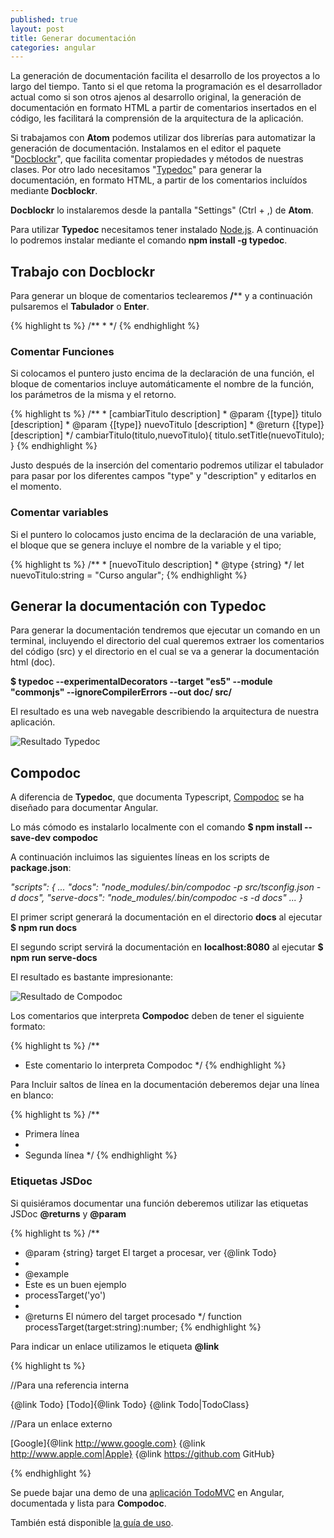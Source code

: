 ```yaml
---
published: true
layout: post
title: Generar documentación
categories: angular
---
```

La generación de documentación facilita el desarrollo de los proyectos a lo largo del tiempo. Tanto si el que retoma la programación es el desarrollador actual como si son otros ajenos al desarrollo original, la generación de documentación en formato HTML a partir de comentarios insertados en el código, les facilitará la comprensión de la arquitectura de la aplicación.


Si trabajamos con **Atom** podemos utilizar dos librerías para automatizar la generación de documentación. Instalamos en el editor el paquete "[Docblockr](https://atom.io/packages/docblockr)", que facilita comentar propiedades y métodos de nuestras clases. Por otro lado necesitamos "[Typedoc](http://typedoc.org/)" para generar la documentación, en formato HTML, a partir de los comentarios incluídos mediante **Docblockr**.

**Docblockr** lo instalaremos desde la pantalla "Settings" (Ctrl + ,) de **Atom**.

Para utilizar **Typedoc** necesitamos tener instalado [Node.js](https://nodejs.org "Node.js"). A continuación lo podremos instalar mediante el comando **npm install -g typedoc**.

## Trabajo con Docblockr

Para generar un bloque de comentarios teclearemos **/**** y a continuación pulsaremos el **Tabulador** o **Enter**. 

{% highlight ts %}
/**
 * 
 */
{% endhighlight %}

### Comentar Funciones
Si colocamos el puntero justo encima de la declaración de una función, el bloque de comentarios incluye automáticamente el nombre de la función, los parámetros de la misma y el retorno.

{% highlight ts %}
/**
     * [cambiarTitulo description]
     * @param  {[type]} titulo      [description]
     * @param  {[type]} nuevoTitulo [description]
     * @return {[type]}             [description]
     */
    cambiarTitulo(titulo,nuevoTitulo){
      titulo.setTitle(nuevoTitulo);
    }
{% endhighlight %}

Justo después de la inserción del comentario podremos utilizar el tabulador para pasar por los diferentes campos "type" y "description" y editarlos en el momento.

### Comentar variables

Si el puntero lo colocamos justo encima de la declaración de una variable, el bloque que se genera incluye el nombre de la variable y el tipo;

{% highlight ts %}
/**
       * [nuevoTitulo description]
       * @type {string}
       */
      let nuevoTitulo:string = "Curso angular";
{% endhighlight %}

## Generar la documentación con Typedoc

Para generar la documentación tendremos que ejecutar un comando en un terminal, incluyendo el directorio del cual queremos extraer los comentarios del código (src) y el directorio en el cual se va a generar la documentación html (doc).

**$ typedoc --experimentalDecorators --target "es5" --module "commonjs" --ignoreCompilerErrors  --out doc/ src/**

El resultado es una web navegable describiendo la arquitectura de nuestra aplicación.

![Resultado Typedoc]({{site.baseurl}}/images/typedoc.gif)


## Compodoc

A diferencia de **Typedoc**, que documenta Typescript, [Compodoc](https://github.com/compodoc/compodoc) se ha diseñado para documentar Angular.

Lo más cómodo es instalarlo localmente con el comando **$ npm install --save-dev compodoc**

A continuación incluimos las siguientes líneas en los scripts de **package.json**:

_"scripts": {
...
"docs": "node_modules/.bin/compodoc -p src/tsconfig.json -d docs",
    "serve-docs": "node_modules/.bin/compodoc -s -d docs"
    ...
  }_
  
El primer script generará la documentación en el directorio **docs** al ejecutar **$ npm run docs**

El segundo script servirá la documentación en **localhost:8080** al ejecutar **$ npm run serve-docs**

El resultado es bastante impresionante:

![Resultado de Compodoc]({{site.baseurl}}/images/compodoc.gif)

Los comentarios que interpreta **Compodoc** deben de tener el siguiente formato:

{% highlight ts %}
/**
 * Este comentario lo interpreta Compodoc
 */
{% endhighlight %}

Para Incluir saltos de línea en la  documentación deberemos dejar una línea en blanco:

{% highlight ts %}
/**
 * Primera línea
 *
 * Segunda línea
 */
{% endhighlight %}

### Etiquetas JSDoc

Si quisiéramos documentar una función deberemos utilizar las etiquetas JSDoc **@returns** y **@param <param name>**

{% highlight ts %}
/**
 * @param {string} target  El target a procesar, ver {@link Todo}
 *
 * @example
 * Este es un buen ejemplo
 * processTarget('yo')
 *
 * @returns      El número del target procesado
 */
function processTarget(target:string):number;
{% endhighlight %}

Para indicar un enlace utilizamos le etiqueta **@link**

{% highlight ts %}

//Para una referencia interna

{@link Todo}
[Todo]{@link Todo}
{@link Todo|TodoClass}

//Para un enlace externo

[Google]{@link http://www.google.com}
{@link http://www.apple.com|Apple}
{@link https://github.com GitHub}

{% endhighlight %}

Se puede bajar una demo de una [aplicación TodoMVC](https://github.com/compodoc/compodoc-demo-todomvc-angular) en Angular, documentada y lista para **Compodoc**.

También está disponible [la guía de uso](https://compodoc.github.io/website/guides/getting-started.html "Guía de uso de Compodoc").
